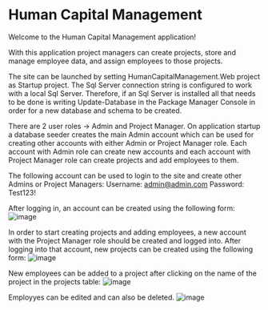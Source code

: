 # Human Capital Management

Welcome to the Human Capital Management application!

With this application project managers can create projects, store and manage employee data, and assign employees to those projects.

The site can be launched by setting HumanCapitalManagement.Web project as Startup project.
The Sql Server connection string is configured to work with a local Sql Server. Therefore, if an Sql Server is installed all that needs to be done is writing Update-Database in the Package Manager Console in order for a new database and schema to be created.

There are 2 user roles -> Admin and Project Manager.
On application startup a database seeder creates the main Admin account which can be used for creating other accounts with either Admin or Project Manager role. Each account with Admin role can create new accounts and each account with Project Manager role can create projects and add employees to them.

The following account can be used to login to the site and create other Admins or Project Managers:
Username: admin@admin.com
Password: Test123!

After logging in, an account can be created using the following form:
![image](https://github.com/user-attachments/assets/7bf2c271-28bd-45f5-8c86-fc747cd84023)

In order to start creating projects and adding employees, a new account with the Project Manager role should be created and logged into.
After logging into that account, new projects can be created using the following form:
![image](https://github.com/user-attachments/assets/0c44b509-6eb1-4ff4-abd4-f06ee8dd443f)

New employees can be added to a project after clicking on the name of the project in the projects table:
![image](https://github.com/user-attachments/assets/f87d5d19-f953-48af-b9f3-c799a503e4aa)

Employyes can be edited and can also be deleted.
![image](https://github.com/user-attachments/assets/351fa9bd-3ce8-42c4-b326-582c84c4f670)
